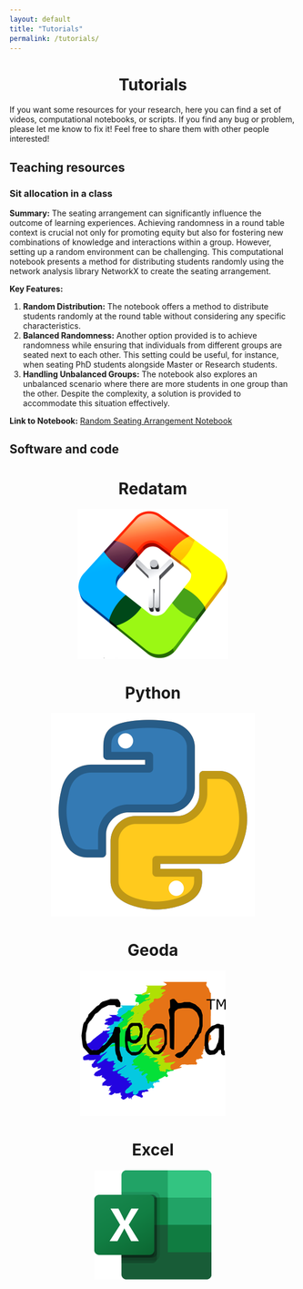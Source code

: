```yaml
---
layout: default
title: "Tutorials"
permalink: /tutorials/
---
```


<center> <h1>Tutorials</h1> </center>

If you want some resources for your research, here you can find a set of videos, computational notebooks, or scripts. If you find any bug or problem, please let me know to fix it! Feel free to share them with other people interested!

## Teaching resources

### Sit allocation in a class

**Summary:**
The seating arrangement can significantly influence the outcome of learning experiences. Achieving randomness in a round table context is crucial not only for promoting equity but also for fostering new combinations of knowledge and interactions within a group. However, setting up a random environment can be challenging. This computational notebook presents a method for distributing students randomly using the network analysis library NetworkX to create the seating arrangement.

**Key Features:**
1. **Random Distribution:** The notebook offers a method to distribute students randomly at the round table without considering any specific characteristics.
2. **Balanced Randomness:** Another option provided is to achieve randomness while ensuring that individuals from different groups are seated next to each other. This setting could be useful, for instance, when seating PhD students alongside Master or Research students.
3. **Handling Unbalanced Groups:** The notebook also explores an unbalanced scenario where there are more students in one group than the other. Despite the complexity, a solution is provided to accommodate this situation effectively.

**Link to Notebook:** [Random Seating Arrangement Notebook](https://colab.research.google.com/drive/17_OtGULUDAgJDXVVphjcIraeVN_raJHd?usp=sharing)

## Software and code

<style>
  h1 {
    text-align: center;
  }
  .image-container {
    text-align: center;
    margin-bottom: 30px;
  }
</style>

<h1>Redatam</h1>
<div class="image-container">
  <a href="/tutorials/redatam">
    <img src="images/REDATAM.png" alt="Redatam">
  </a>
</div>

<h1>Python</h1>
<div class="image-container">
  <a href="/tutorials/python">
    <img src="images/python.png" alt="Python">
  </a>
</div>

<h1>Geoda</h1>
<div class="image-container">
  <a href="/tutorials/geoda">
    <img src="images/geoda.png" alt="Geoda">
  </a>
</div>

<h1>Excel</h1>
<div class="image-container">
  <a href="/tutorials/excel">
    <img src="images/Excel.png" alt="Excel">
  </a>
</div>

</p>




